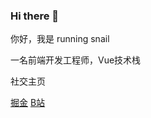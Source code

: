 ### Hi there 👋

你好，我是 running snail

一名前端开发工程师，Vue技术栈

社交主页

[掘金](https://juejin.cn/user/4212984285249245/posts)
[B站](https://space.bilibili.com/1822108502)
